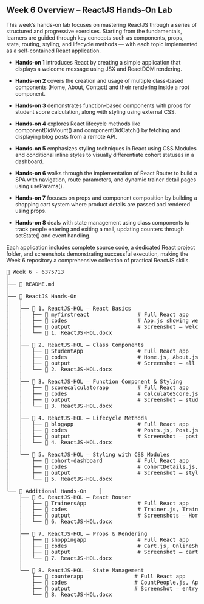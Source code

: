 ## Week 6 Overview – ReactJS Hands-On Lab
This week’s hands-on lab focuses on mastering ReactJS through a series of structured and progressive exercises. Starting from the fundamentals, learners are guided through key concepts such as components, props, state, routing, styling, and lifecycle methods — with each topic implemented as a self-contained React application.

- **Hands-on 1** introduces React by creating a simple application that displays a welcome message using JSX and ReactDOM rendering.

- **Hands-on 2** covers the creation and usage of multiple class-based components (Home, About, Contact) and their rendering inside a root component.

- **Hands-on 3** demonstrates function-based components with props for student score calculation, along with styling using external CSS.

- **Hands-on 4** explores React lifecycle methods like componentDidMount() and componentDidCatch() by fetching and displaying blog posts from a remote API.

- **Hands-on 5** emphasizes styling techniques in React using CSS Modules and conditional inline styles to visually differentiate cohort statuses in a dashboard.

- **Hands-on 6** walks through the implementation of React Router to build a SPA with navigation, route parameters, and dynamic trainer detail pages using useParams().

- **Hands-on 7** focuses on props and component composition by building a shopping cart system where product details are passed and rendered using props.

- **Hands-on 8** deals with state management using class components to track people entering and exiting a mall, updating counters through setState() and event handling.

Each application includes complete source code, a dedicated React project folder, and screenshots demonstrating successful execution, making the Week 6 repository a comprehensive collection of practical ReactJS skills.

<pre>📁 Week 6 - 6375713  
│  
├── 📄 README.md  
│  
├── 📁 ReactJS Hands-On   
│   │  
│   ├── 📁 1. ReactJS-HOL – React Basics  
│   │   ├── 📁 myfirstreact               # Full React app  
│   │   ├── 📁 codes                      # App.js showing welcome message  
│   │   ├── 📁 output                     # Screenshot – welcome heading  
│   │   └── 📄 1. ReactJS-HOL.docx  
│   │  
│   ├── 📁 2. ReactJS-HOL – Class Components  
│   │   ├── 📁 StudentApp                 # Full React app  
│   │   ├── 📁 codes                      # Home.js, About.js, Contact.js, App.js  
│   │   ├── 📁 output                     # Screenshot – all components rendered  
│   │   └── 📄 2. ReactJS-HOL.docx  
│   │  
│   ├── 📁 3. ReactJS-HOL – Function Component & Styling  
│   │   ├── 📁 scorecalculatorapp         # Full React app  
│   │   ├── 📁 codes                      # CalculateScore.js, mystyle.css  
│   │   ├── 📁 output                     # Screenshot – student score display  
│   │   └── 📄 3. ReactJS-HOL.docx  
│   │  
│   ├── 📁 4. ReactJS-HOL – Lifecycle Methods  
│   │   ├── 📁 blogapp                    # Full React app  
│   │   ├── 📁 codes                      # Posts.js, Post.js, App.js  
│   │   ├── 📁 output                     # Screenshot – posts fetched and shown  
│   │   └── 📄 4. ReactJS-HOL.docx  
│   │  
│   └── 📁 5. ReactJS-HOL – Styling with CSS Modules  
│       ├── 📁 cohort-dashboard           # Full React app  
│       ├── 📁 codes                      # CohortDetails.js, CohortDetails.module.css  
│       ├── 📁 output                     # Screenshot – styled cohort box  
│       └── 📄 5. ReactJS-HOL.docx  
│  
└── 📁 Additional Hands-On    │  
    ├── 📁 6. ReactJS-HOL – React Router  
    │   ├── 📁 TrainersApp                # Full React app  
    │   ├── 📁 codes                      # Trainer.js, TrainerList.js, TrainerDetails.js, Home.js, App.js  
    │   ├── 📁 output                     # Screenshots – Home, List, Detail pages  
    │   └── 📄 6. ReactJS-HOL.docx  
    │  
    ├── 📁 7. ReactJS-HOL – Props & Rendering  
    │   ├── 📁 shoppingapp                # Full React app  
    │   ├── 📁 codes                      # Cart.js, OnlineShopping.js  
    │   ├── 📁 output                     # Screenshot – cart items rendered  
    │   └── 📄 7. ReactJS-HOL.docx  
    │  
    └── 📁 8. ReactJS-HOL – State Management  
        ├── 📁 counterapp                # Full React app  
        ├── 📁 codes                     # CountPeople.js, App.js  
        ├── 📁 output                    # Screenshot – entry/exit count increment  
        └── 📄 8. ReactJS-HOL.docx</pre>
